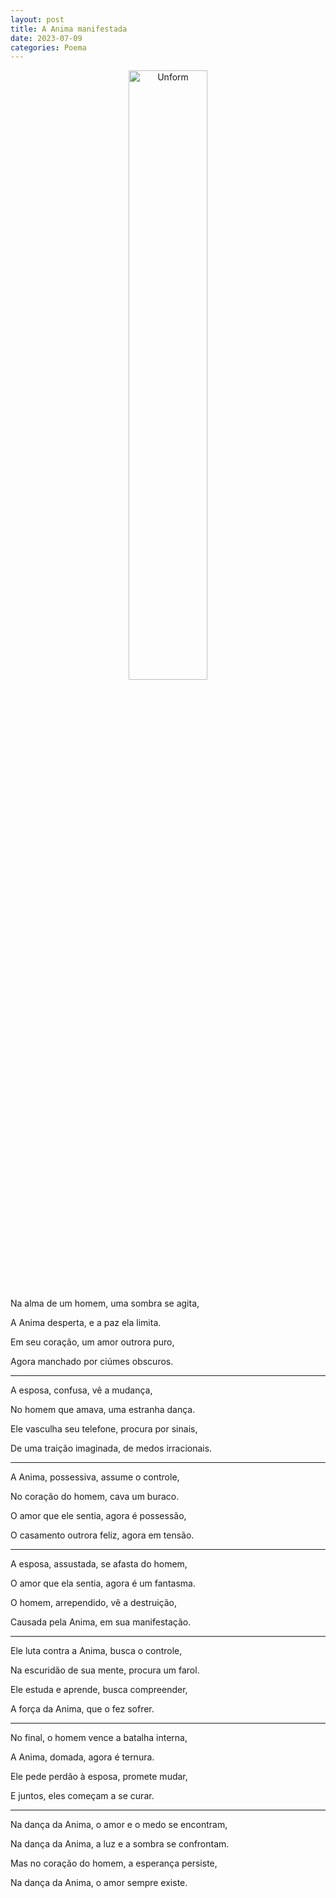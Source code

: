 ```yaml
---
layout: post
title: A Anima manifestada
date: 2023-07-09
categories: Poema
---
```


<p align="center">
<img src="{{ site.baseurl }}/images/2023-07-09-A-Anima-manifestada.png" height="50%" width="50%" alt="Unform" />
</p>

Na alma de um homem, uma sombra se agita,

A Anima desperta, e a paz ela limita.

Em seu coração, um amor outrora puro,

Agora manchado por ciúmes obscuros.

---

A esposa, confusa, vê a mudança,

No homem que amava, uma estranha dança.

Ele vasculha seu telefone, procura por sinais,

De uma traição imaginada, de medos irracionais.

---

A Anima, possessiva, assume o controle,

No coração do homem, cava um buraco.

O amor que ele sentia, agora é possessão,

O casamento outrora feliz, agora em tensão.

---

A esposa, assustada, se afasta do homem,

O amor que ela sentia, agora é um fantasma.

O homem, arrependido, vê a destruição,

Causada pela Anima, em sua manifestação.

---

Ele luta contra a Anima, busca o controle,

Na escuridão de sua mente, procura um farol.

Ele estuda e aprende, busca compreender,

A força da Anima, que o fez sofrer.

---

No final, o homem vence a batalha interna,

A Anima, domada, agora é ternura.

Ele pede perdão à esposa, promete mudar,

E juntos, eles começam a se curar.

---

Na dança da Anima, o amor e o medo se encontram,

Na dança da Anima, a luz e a sombra se confrontam.

Mas no coração do homem, a esperança persiste,

Na dança da Anima, o amor sempre existe.

